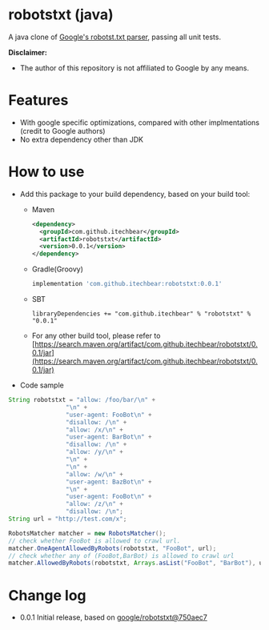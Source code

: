 # robotstxt (java)

A java clone of [Google's robotst.txt parser](https://github.com/google/robotstxt), passing all unit tests.

**Disclaimer:**
- The author of this repository is not affiliated to Google by any means.

# Features

- With google specific optimizations, compared with other implmentations (credit to Google authors)
- No extra dependency other than JDK

# How to use

- Add this package to your build dependency, based on your build tool:
  - Maven
    ```xml
    <dependency>
      <groupId>com.github.itechbear</groupId>
      <artifactId>robotstxt</artifactId>
      <version>0.0.1</version>
    </dependency>
    ```
  - Gradle(Groovy)
    ```groovy
    implementation 'com.github.itechbear:robotstxt:0.0.1'
    ```
  - SBT
    ```scale
    libraryDependencies += "com.github.itechbear" % "robotstxt" % "0.0.1"
    ```
  - For any other build tool, please refer to [https://search.maven.org/artifact/com.github.itechbear/robotstxt/0.0.1/jar](https://search.maven.org/artifact/com.github.itechbear/robotstxt/0.0.1/jar)

- Code sample
```java
String robotstxt = "allow: /foo/bar/\n" +
                "\n" +
                "user-agent: FooBot\n" +
                "disallow: /\n" +
                "allow: /x/\n" +
                "user-agent: BarBot\n" +
                "disallow: /\n" +
                "allow: /y/\n" +
                "\n" +
                "\n" +
                "allow: /w/\n" +
                "user-agent: BazBot\n" +
                "\n" +
                "user-agent: FooBot\n" +
                "allow: /z/\n" +
                "disallow: /\n";
String url = "http://test.com/x";

RobotsMatcher matcher = new RobotsMatcher();
// check whether FooBot is allowed to crawl url.
matcher.OneAgentAllowedByRobots(robotstxt, "FooBot", url);
// check whether any of (FooBot,BarBot) is allowed to crawl url
matcher.AllowedByRobots(robotstxt, Arrays.asList("FooBot", "BarBot"), url);
```

# Change log

- 0.0.1 Initial release, based on [google/robotstxt@750aec7](https://github.com/google/robotstxt/tree/750aec7933648c816d6d5bb2f4fe5c30f2485ccf)  

